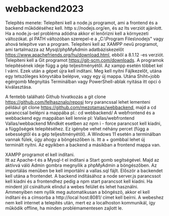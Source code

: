 # webbackend2023

Telepítés menete:
Telepíteni kell a node.js programot, ami a frontend és a backend működéséhez kell. http
s://nodejs.org/en, és az lts verziót ajánlott. Ha a node.js-sel probléma adódna akkor el
lenőrizni kell a környezeti változókat. pl PATH változóban szerepel-e a „C:\Program Files\nodejs" vagy ahová telepítve van a program.
 Telepíteni kell az XAMPP nevű programot, ami tartalmazza az Mysql/phpMyAdmin adatbáziskezelőt https://www.apachefriends.org/hu/download.html, ebből a 8.1.12 -es verziót.       Telepíteni kell a Git programot https://git-scm.com/downloads.
 A programok telepítésének ideje függ a gép teljesítményétől. Az xampp esetén többet kel
l várni. Ezek után a gépet újra kell indítani.                                           Meg kell nyitni Fájlkezelőt, utána egy tetszőleges könyvtába belépve, vagy egy új mappa. Utána Shiht+jobb egérgomb Megnyitás Terminálban vagy PowerShell-ablak nyitása itt opci
ó kiválasztása.

 A fentebb található Github hivatkozás a git clone https://github.com/felhasznalo/reposi
tory parancssal lehet lementeni például git clone https://github.com/mezotamas/webbackend, majd a cd paranccsal belépni a mappába pl.: cd webbackend/
 A webfrontend és a webbackend egy mappában kell lennie pl:                                Vallas/webfrontend
Vallas/webbackend
 Mindkét esetben az npm i  - force parancsot kell kiadni, a függőségek telepítéséhez. Ez
 igénybe vehet néhány percet (függ a sebességtől és a gép teljesítményétől).
A Windows 11 esetén a terminálban vannak fülek, úgy ahogy a böngészőben is. Itt a + gombbal lehet új terminált nyitni. Az egyikben a backend a másikban a frontend mappa van.

 XAMPP programot el kell indítani.                                                      
Itt az Apache-t és a Mysql-t el indítani a Start gomb segítségével. Majd az aktívvá váló Admin gombra megnyílik a phpMyAdmin a böngészőben.                                     Az importálás menüben be kell importálni a vallas.sql fájlt.
 Először a backendet kell utána a frontendet. A backend indításához a node server.js parancssot kell kiadni és a frontendhez pedig a npm start parancsot kell kiadni.              Ha mindent jól csináltunk elindul a webes felület és lehet használni. Ammenyiben nem nyílik meg automatikusan a böngészö, akkor el kell indítani és a címsorba a http://local
host:8081/ címet kell beírni.                                                      A webeshez nem kell internet a telepítés után, mert ez a localhoston kommunikál, így működik offline, ha minden problémamentesen zajlott le.
